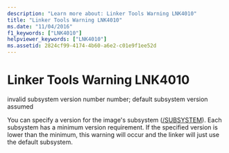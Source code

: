 ```yaml
---
description: "Learn more about: Linker Tools Warning LNK4010"
title: "Linker Tools Warning LNK4010"
ms.date: "11/04/2016"
f1_keywords: ["LNK4010"]
helpviewer_keywords: ["LNK4010"]
ms.assetid: 2824cf99-4174-4b60-a6e2-c01e9f1ee52d
---
```

# Linker Tools Warning LNK4010

invalid subsystem version number number; default subsystem version assumed

You can specify a version for the image's subsystem ([/SUBSYSTEM](../../build/reference/subsystem-specify-subsystem.md)). Each subsystem has a minimum version requirement. If the specified version is lower than the minimum, this warning will occur and the linker will just use the default subsystem.
